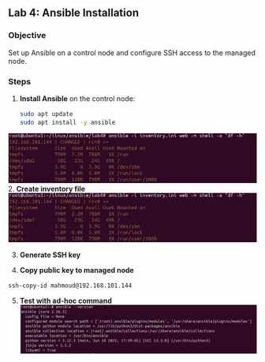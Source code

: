 
##  Lab 4: Ansible Installation

###  Objective

Set up Ansible on a control node and configure SSH access to the managed node.

### Steps

1. **Install Ansible** on the control node:
   ```bash
   sudo apt update
   sudo apt install -y ansible
   ```
![alt text](image-1.png)
2. **Create inventory file**
![alt text](image-2.png)

3. **Generate SSH key**

4. **Copy public key to managed node**
```bash
ssh-copy-id mahmoud@192.168.101.144
```
5. **Test with ad-hoc command**
![alt text](image.png)

